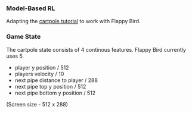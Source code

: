 ### Model-Based RL 
Adapting the [cartpole tutorial](https://medium.com/@awjuliani/simple-reinforcement-learning-with-tensorflow-part-3-model-based-rl-9a6fe0cce99#.azb6u5164) to work with Flappy Bird.  

### Game State
The cartpole state consists of 4 continous features. Flappy Bird currently uses 5.

- player y position / 512
- players velocity / 10
- next pipe distance to player / 288
- next pipe top y position / 512
- next pipe bottom y position / 512

(Screen size - 512 x 288)